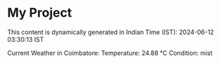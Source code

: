 # My Project

This content is dynamically generated in Indian Time (IST): 2024-06-12 03:30:13 IST


Current Weather in Coimbatore:
Temperature: 24.88 °C
Condition: mist
